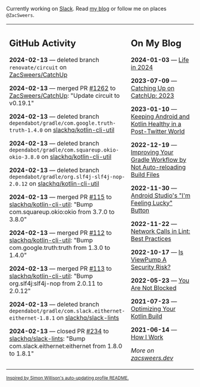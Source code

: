 Currently working on [Slack](https://slack.com/). Read [my blog](https://zacsweers.dev/) or follow me on places `@ZacSweers`.

<table><tr><td valign="top" width="60%">

## GitHub Activity
<!-- githubActivity starts -->
**2024-02-13** — deleted branch `renovate/circuit` on [ZacSweers/CatchUp](https://github.com/ZacSweers/CatchUp)

**2024-02-13** — merged PR [#1262](https://github.com/ZacSweers/CatchUp/pull/1262) to [ZacSweers/CatchUp](https://github.com/ZacSweers/CatchUp): "Update circuit to v0.19.1"

**2024-02-13** — deleted branch `dependabot/gradle/com.google.truth-truth-1.4.0` on [slackhq/kotlin-cli-util](https://github.com/slackhq/kotlin-cli-util)

**2024-02-13** — deleted branch `dependabot/gradle/com.squareup.okio-okio-3.8.0` on [slackhq/kotlin-cli-util](https://github.com/slackhq/kotlin-cli-util)

**2024-02-13** — deleted branch `dependabot/gradle/org.slf4j-slf4j-nop-2.0.12` on [slackhq/kotlin-cli-util](https://github.com/slackhq/kotlin-cli-util)

**2024-02-13** — merged PR [#115](https://github.com/slackhq/kotlin-cli-util/pull/115) to [slackhq/kotlin-cli-util](https://github.com/slackhq/kotlin-cli-util): "Bump com.squareup.okio:okio from 3.7.0 to 3.8.0"

**2024-02-13** — merged PR [#112](https://github.com/slackhq/kotlin-cli-util/pull/112) to [slackhq/kotlin-cli-util](https://github.com/slackhq/kotlin-cli-util): "Bump com.google.truth:truth from 1.3.0 to 1.4.0"

**2024-02-13** — merged PR [#113](https://github.com/slackhq/kotlin-cli-util/pull/113) to [slackhq/kotlin-cli-util](https://github.com/slackhq/kotlin-cli-util): "Bump org.slf4j:slf4j-nop from 2.0.11 to 2.0.12"

**2024-02-13** — deleted branch `dependabot/gradle/com.slack.eithernet-eithernet-1.8.1` on [slackhq/slack-lints](https://github.com/slackhq/slack-lints)

**2024-02-13** — closed PR [#234](https://github.com/slackhq/slack-lints/pull/234) to [slackhq/slack-lints](https://github.com/slackhq/slack-lints): "Bump com.slack.eithernet:eithernet from 1.8.0 to 1.8.1"
<!-- githubActivity ends -->
</td><td valign="top" width="40%">

## On My Blog
<!-- blog starts -->
**2024-01-03** — [Life in 2024](https://www.zacsweers.dev/life-in-2024/)

**2023-07-09** — [Catching Up on CatchUp: 2023](https://www.zacsweers.dev/catching-up-on-catchup-2023/)

**2023-01-10** — [Keeping Android and Kotlin Healthy in a Post-Twitter World](https://www.zacsweers.dev/keeping-android-healthy/)

**2022-12-19** — [Improving Your Gradle Workflow by Not Auto-reloading Build Files](https://www.zacsweers.dev/improving-your-workflow-by-not-auto-reloading-build-files/)

**2022-11-30** — [Android Studio's "I'm Feeling Lucky" Button](https://www.zacsweers.dev/android-studios-im-feeling-lucky-button/)

**2022-11-22** — [Network Calls in Lint: Best Practices](https://www.zacsweers.dev/network-calls-in-lint-best-practices/)

**2022-10-17** — [Is ViewPump A Security Risk?](https://www.zacsweers.dev/is-viewpump-a-security-risk/)

**2022-05-23** — [You Are Not Blocked](https://www.zacsweers.dev/you-are-not-blocked/)

**2021-07-23** — [Optimizing Your Kotlin Build](https://www.zacsweers.dev/optimizing-your-kotlin-build/)

**2021-06-14** — [How I Work](https://www.zacsweers.dev/how-i-work/)
<!-- blog ends -->
_More on [zacsweers.dev](https://zacsweers.dev/)_
</td></tr></table>

<sub><a href="https://simonwillison.net/2020/Jul/10/self-updating-profile-readme/">Inspired by Simon Willison's auto-updating profile README.</a></sub>